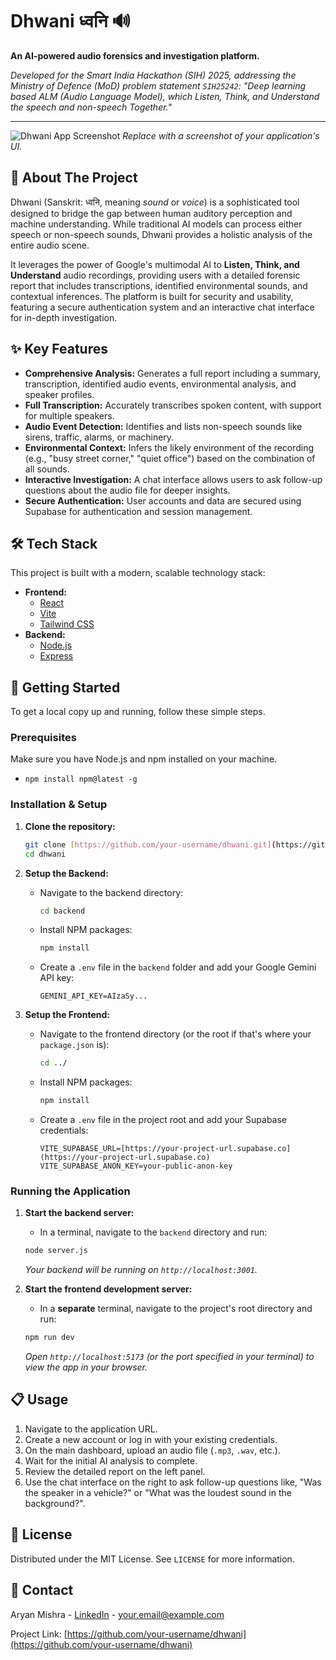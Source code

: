 # Dhwani  ध्वनि 🔊

**An AI-powered audio forensics and investigation platform.**

_Developed for the Smart India Hackathon (SIH) 2025, addressing the Ministry of Defence (MoD) problem statement `SIH25242`: "Deep learning based ALM (Audio Language Model), which Listen, Think, and Understand the speech and non-speech Together."_

---

![Dhwani App Screenshot](https://i.imgur.com/your-screenshot-link.png) 
_Replace with a screenshot of your application's UI._

## 📖 About The Project

Dhwani (Sanskrit: ध्वनि, meaning *sound* or *voice*) is a sophisticated tool designed to bridge the gap between human auditory perception and machine understanding. While traditional AI models can process either speech or non-speech sounds, Dhwani provides a holistic analysis of the entire audio scene.

It leverages the power of Google's multimodal AI to **Listen, Think, and Understand** audio recordings, providing users with a detailed forensic report that includes transcriptions, identified environmental sounds, and contextual inferences. The platform is built for security and usability, featuring a secure authentication system and an interactive chat interface for in-depth investigation.

## ✨ Key Features

* **Comprehensive Analysis:** Generates a full report including a summary, transcription, identified audio events, environmental analysis, and speaker profiles.
* **Full Transcription:** Accurately transcribes spoken content, with support for multiple speakers.
* **Audio Event Detection:** Identifies and lists non-speech sounds like sirens, traffic, alarms, or machinery.
* **Environmental Context:** Infers the likely environment of the recording (e.g., "busy street corner," "quiet office") based on the combination of all sounds.
* **Interactive Investigation:** A chat interface allows users to ask follow-up questions about the audio file for deeper insights.
* **Secure Authentication:** User accounts and data are secured using Supabase for authentication and session management.

## 🛠️ Tech Stack

This project is built with a modern, scalable technology stack:

* **Frontend:**
    * [React](https://reactjs.org/)
    * [Vite](https://vitejs.dev/)
    * [Tailwind CSS](https://tailwindcss.com/)
* **Backend:**
    * [Node.js](https://nodejs.org/)
    * [Express](https://expressjs.com/)

## 🚀 Getting Started

To get a local copy up and running, follow these simple steps.

### Prerequisites

Make sure you have Node.js and npm installed on your machine.
* `npm install npm@latest -g`

### Installation & Setup

1.  **Clone the repository:**
    ```sh
    git clone [https://github.com/your-username/dhwani.git](https://github.com/your-username/dhwani.git)
    cd dhwani
    ```

2.  **Setup the Backend:**
    * Navigate to the backend directory:
        ```sh
        cd backend
        ```
    * Install NPM packages:
        ```sh
        npm install
        ```
    * Create a `.env` file in the `backend` folder and add your Google Gemini API key:
        ```
        GEMINI_API_KEY=AIzaSy...
        ```

3.  **Setup the Frontend:**
    * Navigate to the frontend directory (or the root if that's where your `package.json` is):
        ```sh
        cd ../
        ```
    * Install NPM packages:
        ```sh
        npm install
        ```
    * Create a `.env` file in the project root and add your Supabase credentials:
        ```
        VITE_SUPABASE_URL=[https://your-project-url.supabase.co](https://your-project-url.supabase.co)
        VITE_SUPABASE_ANON_KEY=your-public-anon-key
        ```

### Running the Application

1.  **Start the backend server:**
    * In a terminal, navigate to the `backend` directory and run:
    ```sh
    node server.js
    ```
    _Your backend will be running on `http://localhost:3001`._

2.  **Start the frontend development server:**
    * In a **separate** terminal, navigate to the project's root directory and run:
    ```sh
    npm run dev
    ```
    _Open `http://localhost:5173` (or the port specified in your terminal) to view the app in your browser._

## 📋 Usage

1.  Navigate to the application URL.
2.  Create a new account or log in with your existing credentials.
3.  On the main dashboard, upload an audio file (`.mp3`, `.wav`, etc.).
4.  Wait for the initial AI analysis to complete.
5.  Review the detailed report on the left panel.
6.  Use the chat interface on the right to ask follow-up questions like, "Was the speaker in a vehicle?" or "What was the loudest sound in the background?".

## 📄 License

Distributed under the MIT License. See `LICENSE` for more information.

## 👤 Contact

Aryan Mishra - [LinkedIn](https://www.linkedin.com/in/your-linkedin/) - your.email@example.com

Project Link: [https://github.com/your-username/dhwani](https://github.com/your-username/dhwani)